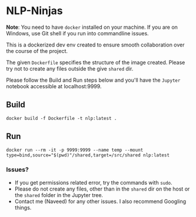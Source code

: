 # NLP-Ninjas

**Note**: You need to have `docker` installed on your machine. If you are on Windows, use Git shell if you run into commandline issues.

This is a dockerized dev env created to ensure smooth collaboration over the course of the project.

The given `Dockerfile` specifies the structure of the image created. Please try not to create any files outside the give `shared` dir.

Please follow the Build and Run steps below and you'll have the `Jupyter` notebook accessible at localhost:9999.

## Build 

`docker build -f Dockerfile -t nlp:latest .`

## Run

`docker run --rm -it -p 9999:9999 --name temp --mount type=bind,source="$(pwd)"/shared,target=/src/shared nlp:latest`


### Issues?
- If you get permissions related error, try the commands with `sudo`.
- Please do not create any files, other than in the `shared` dir on the host or the `shared` folder in the Jupyter tree.
- Contact me (Naveed) for any other issues. I also recommend Googling things.
